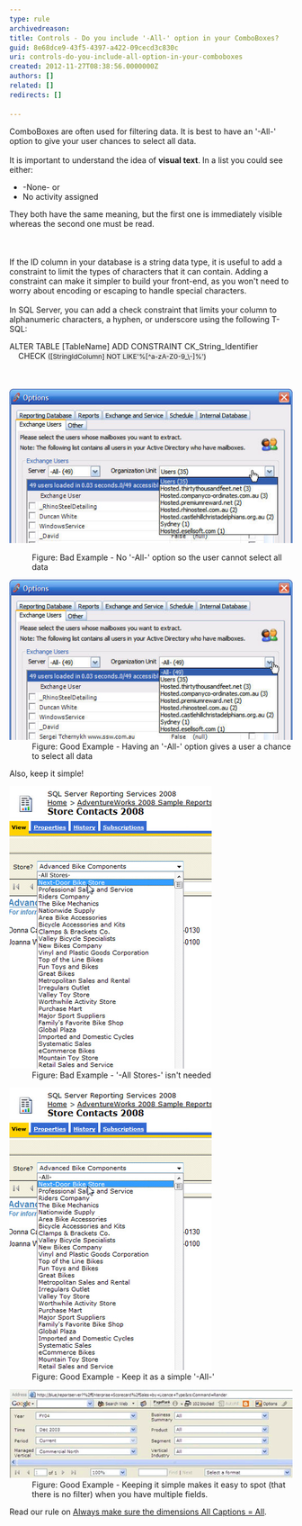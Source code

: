 ```yaml
---
type: rule
archivedreason: 
title: Controls - Do you include '-All-' option in your ComboBoxes?
guid: 8e68dce9-43f5-4397-a422-09cecd3c830c
uri: controls-do-you-include-all-option-in-your-comboboxes
created: 2012-11-27T08:38:56.0000000Z
authors: []
related: []
redirects: []

---
```



<div>ComboBoxes are often used for filtering data. It is best to have an '-All-' option to give your user chances to select all data.</div><div><br></div>
<div>It is important to understand the idea of <strong>visual text</strong>. In a list you could see either:</div>
<ul><li>-None- or<br></li>
<li>No activity assigned</li></ul>
<div>They both have the same meaning, but the first one is immediately visible whereas the second one must be read.</div>
<br><excerpt class='endintro'></excerpt><br>
<div><br></div>If the ID column in your database is a string data type, it ​is useful to add a constraint to limit the types of characters that it can contain. Adding a constraint can make it simpler to build your front-end, as you won't need to worry about encoding or escaping to handle special characters.<div><br></div><div>In SQL Server, you can add a check constraint that limits your column to alphanumeric characters, a hyphen, or underscore using the following T-SQL:<div><div><div><p class="ssw15-rteElement-CodeArea">ALTER TABLE [TableName] ADD CONSTRAINT CK_String_Identifier​<br>    CHECK <span style="font-size:12px;line-height:19.2000007629395px;background-color:#eeeeee;">([StringIdColumn] NOT LIKE'%[^a-</span><span style="font-size:12px;line-height:19.2000007629395px;background-color:#eeeeee;">zA-Z0-9_\-]%')​</span></p><div><br></div><div><br><div><img alt="ComboBox without All" src="../../assets/Combo-ALL-1.jpg" /><div><dl class="badImage">
<dd>Figure: Bad Example - No '-All-' option so the user cannot select all data</dd></dl>
<dl class="goodImage"><dt><img alt="ComboBox without All" src="../../assets/Combo-ALL-2.jpg" /></dt>
<dd>Figure: Good Example - Having an '-All-' option gives a user a chance to select all data</dd></dl>
<div>Also, keep it simple!</div>
<dl class="badImage"><dt><img alt="All Stores" src="../../assets/SelectAllBad.jpg" /></dt>
<dd>Figure: Bad Example - '-All Stores-' isn't needed</dd></dl>
<dl class="goodImage"><dt><img alt="All" src="../../assets/SelectAllGood.jpg" /></dt>
<dd>Figure: Good Example - Keep it as a simple '-All-'</dd></dl>
<dl class="goodImage"><dt><img alt="All" src="../../assets/SelectAllVGood.gif" /></dt>
<dd>Figure: Good Example - Keeping it simple makes it easy to spot (that there is no filter) when you have multiple fields.</dd></dl>
<div>Read our rule on <a href="http://www.ssw.com.au/ssw/Standards/Rules/RulesToBetterBusinessIntelligence.aspx#AllDimensionsTag">Always make sure the dimensions All Captions = All</a>.</div>
</div></div></div></div></div></div></div>


